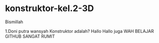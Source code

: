 # konstruktor-kel.2-3D
Bismillah

1.Doni putra wansyah 
Konstruktor adalah?
Hallo
Hallo juga 
WAH BELAJAR GITHUB SANGAT RUMIT
